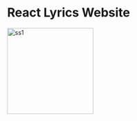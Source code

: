 # React Lyrics Website

 <img
  src="/images/ss.bmp"
  alt="ss1"
  style=" margin: 0 auto; width: 200px">
